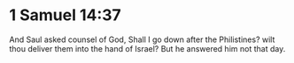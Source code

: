 # 1 Samuel 14:37

And Saul asked counsel of God, Shall I go down after the Philistines? wilt thou deliver them into the hand of Israel? But he answered him not that day.